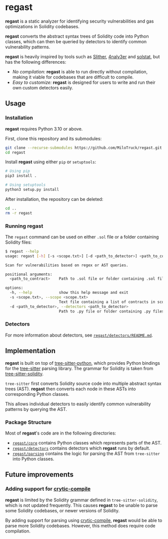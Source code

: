 # regast
**regast** is a static analyzer for identifying security vulnerabilities and gas optimizations in Solidity codebases.

**regast** converts the abstract syntax trees of Solidity code into Python classes, which can then be queried by detectors to identify common vulnerability patterns.

**regast** is heavily inspired by tools such as [Slither](https://github.com/crytic/slither), [4naly3er](https://github.com/Picodes/4naly3er) and [solstat](https://github.com/0xKitsune/solstat), but has the following differences:
* *No compilation:* **regast** is able to run directly without compilation, making it viable for codebases that are difficult to compile.
* *Easy to customize:* **regast** is designed for users to write and run their own custom detectors easily.

## Usage

### Installation
**regast** requires Python 3.10 or above.

First, clone this repository and its submodules:
```sh
git clone --recurse-submodules https://github.com/MiloTruck/regast.git
cd regast
```

Install **regast** using either `pip` or `setuptools`:
```sh
# Using pip
pip3 install .

# Using setuptools
python3 setup.py install
```

After installation, the repository can be deleted:
```sh
cd ..
rm -r regast
```

### Running **regast**
The `regast` command can be used on either `.sol` file or a folder containing Solidity files:
```sh
$ regast --help
usage: regast [-h] [-s <scope.txt>] [-d <path_to_detector>] <path_to_contract>

Scan for vulnerabilities based on regex or AST queries.

positional arguments:
  <path_to_contract>    Path to .sol file or folder containing .sol files to scan

options:
  -h, --help            show this help message and exit
  -s <scope.txt>, --scope <scope.txt>
                        Text file containing a list of contracts in scope
  -d <path_to_detector>, --detectors <path_to_detector>
                        Path to .py file or folder containing .py files which implement detectors
```

### Detectors
For more information about detectors, see [`regast/detectors/README.md`](https://github.com/MiloTruck/regast/tree/main/regast/detectors/README.md).

## Implementation
**regast** is built on top of [tree-sitter-python](https://github.com/tree-sitter/tree-sitter-python), which provides Python bindings for the [tree-sitter](https://tree-sitter.github.io/tree-sitter/) parsing library. The grammar for Solidity is taken from [tree-sitter-solidity](https://github.com/JoranHonig/tree-sitter-solidity).

`tree-sitter` first converts Solidity source code into multiple abstract syntax trees (AST). **regast** then converts each node in these ASTs into corresponding Python classes.

This allows individual detectors to easily identify common vulnerability patterns by querying the AST.

### Package Structure
Most of **regast**'s code are in the following directories:
* [`regast/core`](https://github.com/MiloTruck/regast/tree/main/regast/core) contains Python classes which represents parts of the AST.
* [`regast/detectors`](https://github.com/MiloTruck/regast/tree/main/regast/detectors) contains detectors which **regast** runs by default.
* [`regast/parsing`](https://github.com/MiloTruck/regast/tree/main/regast/parsing) contains the logic for parsing the AST from `tree-sitter` into Python classes. 

## Future improvements
### Adding support for [crytic-compile](https://github.com/crytic/crytic-compile)
**regast** is limited by the Solidity grammar defined in  `tree-sitter-solidity`, which is not updated frequently. This causes **regast** to be unable to parse some Solidity codebases, or newer versions of Solidity. 

By adding support for parsing using [crytic-compile](https://github.com/crytic/crytic-compile), **regast** would be able to parse more Solidity codebases. However, this method does require code compilation.